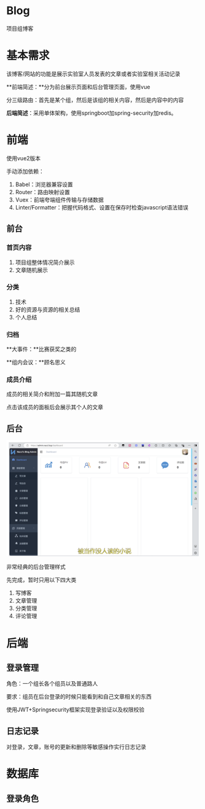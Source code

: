 # Blog

项目组博客

# 基本需求

 该博客/网站的功能是展示实验室人员发表的文章或者实验室相关活动记录

 **前端简述：**分为前台展示页面和后台管理页面，使用vue

分三级路由：首先是某个组，然后是该组的相关内容，然后是内容中的内容

**后端简述**：采用单体架构，使用springboot加spring-security加redis。



# 前端

使用vue2版本

手动添加依赖：

1. Babel：浏览器兼容设置
2. Router：路由映射设置
3. Vuex：前端夸端组件传输与存储数据
4. Linter/Formatter：把握代码格式、设置在保存时检查javascript语法错误

## 前台

### 首页内容

1. 项目组整体情况简介展示
2. 文章随机展示

### 分类

1. 技术
2. 好的资源与资源的相关总结
3. 个人总结

### 归档

**大事件：**比赛获奖之类的

**组内会议：**顾名思义

### 成员介绍

成员的相关简介和附加一篇其随机文章

点击该成员的面板后会展示其个人的文章

## 后台

![Blog/md图片/README/image-20240713173441726.png at main · ProjectTXX/Blog (github.com)](https://github.com/ProjectTXX/Blog/raw/main/md图片/README/image-20240713173441726.png)

非常经典的后台管理样式

先完成，暂时只用以下四大类

1. 写博客
2. 文章管理
3. 分类管理
4. 评论管理

# 后端

## 登录管理

角色：一个组长各个组员以及普通路人

要求：组员在后台登录的时候只能看到和自己文章相关的东西

使用JWT+Springsecurity框架实现登录验证以及权限校验

## 日志记录

对登录，文章，账号的更新和删除等敏感操作实行日志记录



# 数据库

## 登录角色

